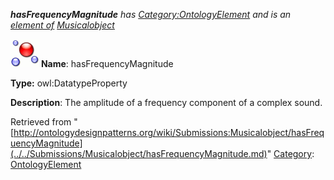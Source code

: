 ___hasFrequencyMagnitude__ has [Category:OntologyElement](../../Category/OntologyElement.md "Category:OntologyElement") and is an [element of](../../Property/ElementOf.md "Property:ElementOf") [Musicalobject](../../Submissions/Musicalobject.md "Submissions:Musicalobject")_


  




[![DatatypeProperty](../../images/thumb/a/a5/DatatypeProperty.gif/45px-DatatypeProperty.gif)](../../Image/DatatypeProperty.gif.md "DatatypeProperty")
__Name__: hasFrequencyMagnitude 


__Type:__ owl:DatatypeProperty 


__Description__: The amplitude of a frequency component of a complex sound. 





Retrieved from "[http://ontologydesignpatterns.org/wiki/Submissions:Musicalobject/hasFrequencyMagnitude](../../Submissions/Musicalobject/hasFrequencyMagnitude.md)"
 [Category](http://ontologydesignpatterns.org/wiki/Special:Categories "Special:Categories"): [OntologyElement](../../Category/OntologyElement.md "Category:OntologyElement")